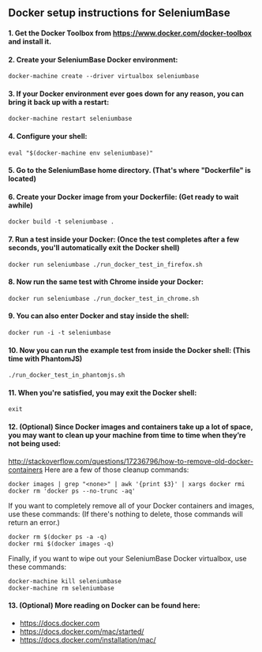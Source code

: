 ## Docker setup instructions for SeleniumBase

#### 1. Get the Docker Toolbox from https://www.docker.com/docker-toolbox and install it.

#### 2. Create your SeleniumBase Docker environment:

    docker-machine create --driver virtualbox seleniumbase

#### 3. If your Docker environment ever goes down for any reason, you can bring it back up with a restart:

    docker-machine restart seleniumbase

#### 4. Configure your shell:

    eval "$(docker-machine env seleniumbase)"

#### 5. Go to the SeleniumBase home directory. (That's where "Dockerfile" is located)

#### 6. Create your Docker image from your Dockerfile: (Get ready to wait awhile)

    docker build -t seleniumbase .

#### 7. Run a test inside your Docker: (Once the test completes after a few seconds, you'll automatically exit the Docker shell)

    docker run seleniumbase ./run_docker_test_in_firefox.sh

#### 8. Now run the same test with Chrome inside your Docker:

    docker run seleniumbase ./run_docker_test_in_chrome.sh

#### 9. You can also enter Docker and stay inside the shell:

    docker run -i -t seleniumbase

#### 10. Now you can run the example test from inside the Docker shell: (This time with PhantomJS)

    ./run_docker_test_in_phantomjs.sh

#### 11. When you're satisfied, you may exit the Docker shell:

    exit

#### 12. (Optional) Since Docker images and containers take up a lot of space, you may want to clean up your machine from time to time when they’re not being used:
http://stackoverflow.com/questions/17236796/how-to-remove-old-docker-containers
Here are a few of those cleanup commands:

    docker images | grep "<none>" | awk '{print $3}' | xargs docker rmi
    docker rm 'docker ps --no-trunc -aq'

If you want to completely remove all of your Docker containers and images, use these commands: (If there's nothing to delete, those commands will return an error.)

    docker rm $(docker ps -a -q)
    docker rmi $(docker images -q)

Finally, if you want to wipe out your SeleniumBase Docker virtualbox, use these commands:

    docker-machine kill seleniumbase
    docker-machine rm seleniumbase

#### 13. (Optional) More reading on Docker can be found here:
* https://docs.docker.com
* https://docs.docker.com/mac/started/
* https://docs.docker.com/installation/mac/
